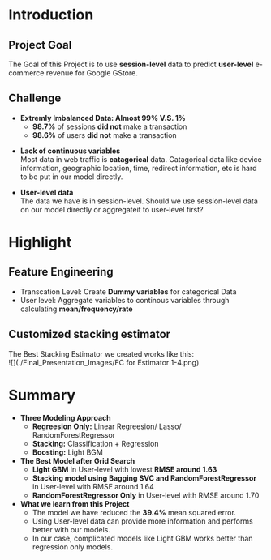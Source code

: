 # Introduction
## Project Goal
The Goal of this Project is to use **session-level** data to predict **user-level** e-commerce revenue for Google GStore.

## Challenge
- **Extremly Imbalanced Data: Almost 99% V.S. 1%** 
	- **98.7%** of sessions **did not** make a transaction
	- **98.6%** of users **did not** make a transaction
* **Lack of continuous variables**   
Most data in web traffic is **catagorical** data. Catagorical data like device information, geographic location, time, redirect information, etc is hard to be put in our model directly.

* **User-level data**  
The data we have is in session-level. Should we use session-level data on our model directly or aggregateit to user-level first?

# Highlight
## Feature Engineering
* Transcation Level: Create **Dummy variables** for categorical Data
* User level: Aggregate variables to continous variables through calculating **mean/frequency/rate**


## Customized stacking estimator
The Best Stacking Estimator we created works like this:   
![](./Final_Presentation_Images/FC for Estimator 1-4.png)

# Summary
* **Three Modeling Approach**
	- **Regreesion Only:** Linear Regreesion/ Lasso/ RandomForestRegressor
	- **Stacking:** Classification + Regression
	- **Boosting:** Light BGM
* **The Best Model after Grid Search**
	- **Light GBM** in User-level with lowest **RMSE around 1.63**
	- **Stacking model using Bagging SVC and RandomForestRegressor** in User-level with RMSE around 1.64
	- **RandomForestRegressor Only** in User-level with RMSE around 1.70
* **What we learn from this Project**  
	- The model we have reduced the **39.4%** mean squared error. 
	- Using User-level data can provide more information and performs better with our models. 
	- In our case, complicated models like Light GBM works better than regression only models.
